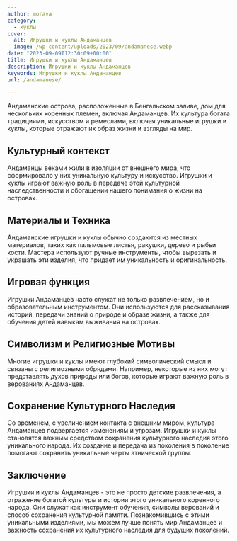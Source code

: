 ```yaml
---
author: morava
category:
  - куклы
cover:
  alt: Игрушки и куклы Андаманцев
  image: /wp-content/uploads/2023/09/andamanese.webp
date: "2023-09-09T12:30:09+00:00"
title: Игрушки и куклы Андаманцев
description: Игрушки и куклы Андаманцев
keywords: Игрушки и куклы Андаманцев
url: /andamanese/

---
```

Андаманские острова, расположенные в Бенгальском заливе, дом для нескольких коренных племен, включая Андаманцев. Их культура богата традициями, искусством и ремеслами, включая уникальные игрушки и куклы, которые отражают их образ жизни и взгляды на мир.

## Культурный контекст

Андаманцы веками жили в изоляции от внешнего мира, что сформировало у них уникальную культуру и искусство. Игрушки и куклы играют важную роль в передаче этой культурной наследственности и обогащении нашего понимания о жизни на островах.

## Материалы и Техника

Андаманские игрушки и куклы обычно создаются из местных материалов, таких как пальмовые листья, ракушки, дерево и рыбьи кости. Мастера используют ручные инструменты, чтобы вырезать и украшать эти изделия, что придает им уникальность и оригинальность.

## Игровая функция

Игрушки Андаманцев часто служат не только развлечением, но и образовательным инструментом. Они используются для рассказывания историй, передачи знаний о природе и образе жизни, а также для обучения детей навыкам выживания на островах.

## Символизм и Религиозные Мотивы

Многие игрушки и куклы имеют глубокий символический смысл и связаны с религиозными обрядами. Например, некоторые из них могут представлять духов природы или богов, которые играют важную роль в верованиях Андаманцев.

## Сохранение Культурного Наследия

Со временем, с увеличением контакта с внешним миром, культура Андаманцев подвергается изменениям и угрозам. Игрушки и куклы становятся важным средством сохранения культурного наследия этого уникального народа. Их создание и передача из поколения в поколение помогают сохранить уникальные черты этнической группы.

## Заключение

Игрушки и куклы Андаманцев \- это не просто детские развлечения, а отражение богатой культуры и истории этого уникального коренного народа. Они служат как инструмент обучения, символы верований и способ сохранения культурной памяти. Познакомившись с этими уникальными изделиями, мы можем лучше понять мир Андаманцев и важность сохранения их культурного наследия для будущих поколений.
